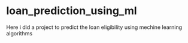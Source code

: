 # loan_prediction_using_ml
Here i did a project to predict the loan eligibility using mechine learning algorithms
